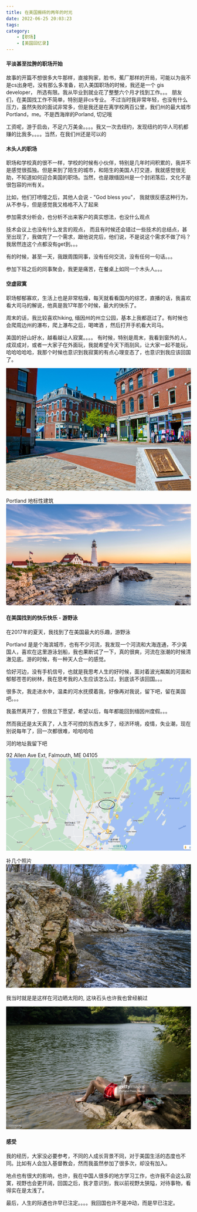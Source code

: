 ```yaml
---
title: 在美国搬砖的两年的时光
date: 2022-06-25 20:03:23
tags: 
category:
    - [职场]
    - [美国回忆录]
---
```


#### 平淡甚至拉胯的职场开始
故事的开篇不想很多大牛那样，直接狗家，脸书，蕉厂那样的开局，可能以为我不是cs出身吧，没有那么多准备，初入美国职场的时候，我还是一个 gis developer， 所选有限。我从毕业到就业花了整整六个月才找到工作。。。 朋友们，在美国找工作不简单，特别是非cs专业。 不过当时我非常年轻，也没有什么压力，虽然失败的面试非常多，但是我还是在离学校两百公里，我们州的最大城市 Portland，me。不是西海岸的Porland, 切记哦

工资呢，游于启齿，不足六万美金。。。。我又一次去纽约，发现纽约的华人司机都赚的比我多。。。。当然，在我们州还是可以的


#### 木头人的职场
职场和学校真的很不一样，学校的时候有小伙伴，特别是几年时间积累的，我并不是感觉很孤独。但是来到了陌生的城市，和陌生的美国人打交道，我就感觉很无助，不知道如何迎合美国的职场。当然，也是跟缅因州是一个封闭落后，文化不是很包容的州有关。

比如，他们打喷嚏之后，其他人会说 - "God bless you"， 我就很反感这种行为，从不参与，但是感觉我又格格不入了起来

参加需求分析会，也分析不出来客户的真实想法，也没什么观点

技术会议上也没有什么发言的观点， 而且有时候还会错过一些技术的总结点，甚至出现了，我做完了一个需求，跟他说完后，他们说，不是说这个需求不做了吗？ 我居然连这个点都没有get到。。。

有的时候，甚至一天，我跟周围同事，没有任何交流，没有任何一句话。。。

参加下班之后的同事聚会，我更是痛苦，在餐桌上如同一个木头人。。。

#### 空虚寂寞
职场郁郁寡欢，生活上也是非常枯燥，每天就看看国内的综艺，直播的话，我喜欢看大司马的解说，他真是我17年那个时候，最大的快乐了。 

周末的话，我比较喜欢hiking, 缅因州的州立公园，基本上我都逛过了。有时候也会爬周边州的瀑布，爬上瀑布之后，喝啤酒 ，然后打开手机看大司马。

美国的好山好水，越看越让人寂寞。。。。 有时候，特别是周末，我看到窗外的人，成双成对，或者一大家子在外面玩，我就希望今天下雨刮风，让大家一起不能玩， 哈哈哈哈哈，我那个时候也意识到我寂寞的有点心理变态了，也意识到我应该回国了。

![image](./images/Portland_Old_Port_Exchange.jpeg)

Portland 地标性建筑
![image](./images/portland_lighthouse.jpeg)

#### 在美国找到的快乐快乐 - 游野泳
在2017年的夏天，我找到了在美国最大的乐趣，游野泳

Portland 是是个海滨城市，也有不少河流，我发现一个河流和大海连通，不少美国人，喜欢在这里游泳划船，我也果断试了一下，真的很爽，河流在涨潮的时候清澈见底。游的时候，有一种天人合一的感觉。

恰好河边，没有手机信号，也就是我思考人生的好时候，面对着波光粼粼的河面和郁郁苍苍的树林，我在思考我的人生应该怎么过，到底该不该回国。。。

很多次，我走进水中，温柔的河水抚摸着我，好像再对我说，留下吧，留在美国吧。。。

我虽然离开了，但我立下愿望，希望以后，每年都能回到缅因州度假。。。

然而我还是太天真了，人生不可控的东西太多了，经济环境，疫情，失业潮，现在别说每年了，回一次都很难，哈哈哈哈

河的地址我留下吧

92 Allen Ave Ext, Falmouth, ME 04105
![image](./images/location.png)

补几个照片
![image](./images/per_fall.jpeg)


我当时就是是这样在河边晒太阳的, 这块石头也许我也曾经躺过

![image](./images/thinking.jpeg)

#### 感受 

我的经历，大家没必要参考，不同的人成长背景不同，对于美国生活的态度也不同。比如有人会加入基督教会，然而我虽然参加了很多次，却没有加入。

地点也有很大的影响，也许，我在中国人很多的地方学习工作，也许我不会这么寂寞，视野也会更开阔，回国之后，我才意识到，我以前视野太狭隘，对待事物，看得实在是太浅了。

最后，人生的际遇也许早已注定。。。。我回国也许不是冲动，而是早已注定。